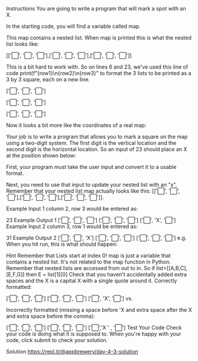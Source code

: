 Instructions
You are going to write a program that will mark a spot with an X.

In the starting code, you will find a variable called map.

This map contains a nested list. When map is printed this is what the nested list looks like:

[['⬜️', '⬜️', '⬜️'],['⬜️', '⬜️', '⬜️'],['⬜️', '⬜️', '⬜️']]

This is a bit hard to work with. So on lines 6 and 23, we've used this line of code print(f"{row1}\n{row2}\n{row3}" to format the 3 lists to be printed as a 3 by 3 square, each on a new line. 

['⬜️', '⬜️', '⬜️']

['⬜️', '⬜️', '⬜️']

['⬜️', '⬜️', '⬜️']

Now it looks a bit more like the coordinates of a real map:



Your job is to write a program that allows you to mark a square on the map using a two-digit system. The first digit is the vertical location and the second digit is the horizontal location. So an input of 23 should place an X at the position shown below:



First, your program must take the user input and convert it to a usable format.

Next, you need to use that input to update your nested list with an "x". Remember that your nested list map actually looks like this: [['⬜️', '⬜️', '⬜️'],['⬜️', '⬜️', '⬜️'],['⬜️', '⬜️', '⬜️']].

Example Input 1
column 2, row 3 would be entered as:

23
Example Output 1
['⬜️', '⬜️', '⬜️']
['⬜️', '⬜️', '⬜️']
['⬜️', 'X', '⬜️']
Example Input 2
column 3, row 1 would be entered as:

31
Example Output 2
['⬜️', '⬜️', 'X']
['⬜️', '⬜️', '⬜️']
['⬜️', '⬜️', '⬜️']
e.g. When you hit run, this is what should happen:



Hint
Remember that Lists start at index 0!
map is just a variable that contains a nested list. It's not related to the map function in Python.
 Remember that nested lists are accessed from out to in. So if list=[[A,B,C],[E,F,G]] then E = list[1][0]
Check that you haven't accidentally added extra spaces and the X is a capital X with a single quote around it. 
Correctly formatted:

['⬜️', '⬜️', '⬜️']
['⬜️', '⬜️', '⬜️']
['⬜️', 'X', '⬜️']
vs. 

Incorrectly formatted (missing a space before 'X and extra space after the X and extra space before the comma):

['⬜️', '⬜️', '⬜️']
['⬜️', '⬜️', '⬜️']
['⬜️','X ' , '⬜️']
Test Your Code
Check your code is doing what it is supposed to. When you're happy with your code, click submit to check your solution.

Solution
https://repl.it/@appbrewery/day-4-3-solution